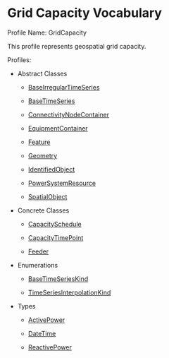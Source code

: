 # Grid Capacity Vocabulary

Profile Name: GridCapacity

This profile represents geospatial grid capacity.

Profiles:

- Abstract Classes
    
    - [BaseIrregularTimeSeries](/Models/Profiles/GridCapacity/AbstractClasses/BaseIrregularTimeSeries/)
    
    - [BaseTimeSeries](/Models/Profiles/GridCapacity/AbstractClasses/BaseTimeSeries/)
    
    - [ConnectivityNodeContainer](/Models/Profiles/GridCapacity/AbstractClasses/ConnectivityNodeContainer/)
    
    - [EquipmentContainer](/Models/Profiles/GridCapacity/AbstractClasses/EquipmentContainer/)
    
    - [Feature](/Models/Profiles/GridCapacity/AbstractClasses/Feature/)
    
    - [Geometry](/Models/Profiles/GridCapacity/AbstractClasses/Geometry/)
    
    - [IdentifiedObject](/Models/Profiles/GridCapacity/AbstractClasses/IdentifiedObject/)
    
    - [PowerSystemResource](/Models/Profiles/GridCapacity/AbstractClasses/PowerSystemResource/)
    
    - [SpatialObject](/Models/Profiles/GridCapacity/AbstractClasses/SpatialObject/)
    

- Concrete Classes
    
    - [CapacitySchedule](/Models/Profiles/GridCapacity/ConcreteClasses/CapacitySchedule/)
    
    - [CapacityTimePoint](/Models/Profiles/GridCapacity/ConcreteClasses/CapacityTimePoint/)
    
    - [Feeder](/Models/Profiles/GridCapacity/ConcreteClasses/Feeder/)
    

- Enumerations
    
    - [BaseTimeSeriesKind](/Models/Profiles/GridCapacity/Enumerations/BaseTimeSeriesKind/)
    
    - [TimeSeriesInterpolationKind](/Models/Profiles/GridCapacity/Enumerations/TimeSeriesInterpolationKind/)
    

- Types
    
    - [ActivePower](/Models/Profiles/GridCapacity/Types/ActivePower/)
    
    - [DateTime](/Models/Profiles/GridCapacity/Types/DateTime/)
    
    - [ReactivePower](/Models/Profiles/GridCapacity/Types/ReactivePower/)
    